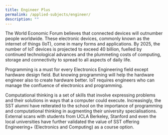 ```yaml
---
title: Engineer Plus
permalink: /applied-subjects/engineer/
description: ""
---
```

The World Economic Forum believes that connected devices will outnumber people worldwide. These electronic devices, commonly known as the internet of things (IoT), come in many forms and applications. By 2025, the number of IoT devices is projected to exceed 40 billion, fuelled by continued technological advances and the plummeting costs of computing, storage and connectivity to spread to all aspects of daily life.

Programming is a must for every Electronics Engineering field except hardware design field. But knowing programming will help the hardware engineer also to create hardware better. IoT requires engineers who can manage the confluence of electronics and programming.

Computational thinking is a set of skills that involve expressing problems and their solutions in ways that a computer could execute. Increasingly, the SST alumni have reiterated to the school on the importance of programming and computational thinking in augmenting their university specialisations. External scans with students from UCLA Berkeley, Stanford and even the local universities have further validated the value of SST offering Engineering+ (Electronics and Computing) as a course option.